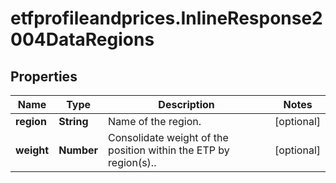 # etfprofileandprices.InlineResponse2004DataRegions

## Properties

Name | Type | Description | Notes
------------ | ------------- | ------------- | -------------
**region** | **String** | Name of the region. | [optional] 
**weight** | **Number** | Consolidate weight of the position within the ETP by region(s).. | [optional] 


